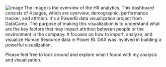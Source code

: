 ![image](https://github.com/user-attachments/assets/c79131b4-627c-416a-a0e8-6f938bd03128)
The image is the overview of the HR analytics.
This dashboard consists of 4 pages, which are overview, demographic, performance tracker, and attrition.
It's a PowerBi data visualization project from DataCamp. The purpose of making this visualization is to understand what are the key factors that may impact attrition between people or the environment in the company.
It focuses on how to import, analyze, and visualize Human Resource data in Power BI. DAX was involved in building a powerful visualization.

Please feel free to look around and explore what I found with my analysis and visualization.
